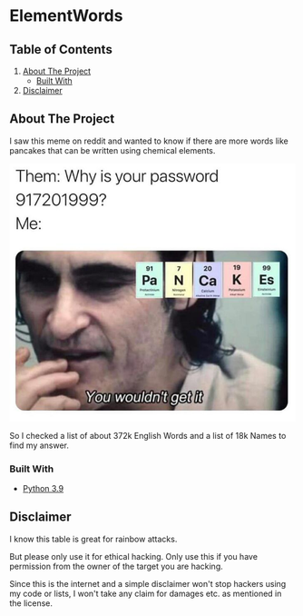 # ElementWords

## Table of Contents

1. [About The Project](#about-the-project)
   - [Built With](#built-with)
2. [Disclaimer](#disclaimer)

## About The Project

I saw this meme on reddit and wanted to know if there are more words like pancakes that can be written using chemical elements.

![Example Meme](Example_Meme.jpg)

So I checked a list of about 372k English Words and a list of 18k Names to find my answer.
### Built With

* [Python 3.9](www.python.org)

## Disclaimer

I know this table is great for rainbow attacks.

But please only use it for ethical hacking. Only use this if you have permission from the owner of the target you are hacking.

Since this is the internet and a simple disclaimer won't stop hackers using my code or lists, I won't take any claim for damages etc. as mentioned in the license.
